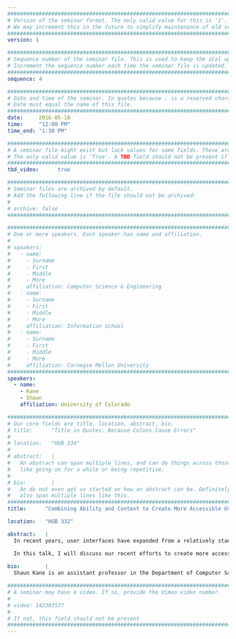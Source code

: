 ```yaml
---
################################################################################
# Version of the seminar format. The only valid value for this is '1'. 
# We may increment this in the future to simplify maintenance of old seminars.
################################################################################
version: 1

################################################################################
# Sequence number of the seminar file. This is used to keep the iCal up to date.
# Increment the sequence number each time the seminar file is updated.
################################################################################
sequence: 4

################################################################################
# Date and time of the seminar. In quotes because : is a reserved character.
# Date must equal the name of this file.
################################################################################
date:     2016-05-18
time:     "12:00 PM"
time_end: "1:30 PM"

################################################################################
# A seminar file might exist but lack values for some fields. These are 'TBD'. 
# The only valid value is 'True'. A TBD field should not be present if 'False'.
################################################################################
tbd_video:      true

################################################################################
# Seminar files are archived by default.
# Add the following line if the file should not be archived:
#
# archive: false
################################################################################

################################################################################
# One or more speakers. Each speaker has name and affiliation.
#
# speakers:
#   - name: 
#     - Surname
#     - First
#     - Middle
#     - More
#     affiliation: Computer Science & Engineering 
#   - name: 
#     - Surname
#     - First
#     - Middle
#     - More
#     affiliation: Information School 
#   - name: 
#     - Surname
#     - First
#     - Middle
#     - More
#     affiliation: Carnegie Mellon University 
################################################################################
speakers:
  - name: 
    - Kane
    - Shaun
    affiliation: University of Colorado

################################################################################
# Our core fields are title, location, abstract, bio.
# title:      "Title in Quotes: Because Colons Cause Errors"
# 
# location:   "HUB 334"
# 
# abstract:   |
#   An abstract can span multiple lines, and can do things across those lines,
#   like going on for a while or being repetitive.
# 
# bio:        |
#   An do not even get us started on how an abstract can be. Definitely can
#   also span multiple lines like this.
################################################################################
title:      "Combining Ability and Context to Create More Accessible User Interfaces"

location:   "HUB 332"

abstract:   |
  In recent years, user interfaces have expanded from a relatively standardized set of inputs and outputs (keyboards, mice, and monitors), to a broad ecosystem of device form factors with diverse input, output, and sensing methods. This diversity of interaction methods can benefit all computer users, but may be especially helpful for individuals with disabilities.

  In this talk, I will discuss our recent efforts to create more accessible computing technologies for individuals with a range of abilities, including new mobile and wearable technologies for people with vision impairments, gesture-sensitive wheelchair controls, and context-aware communication devices.
  
bio:        |
  Shaun Kane is an assistant professor in the Department of Computer Science at the University of Colorado Boulder and is currently a Visiting Researcher at Microsoft Research. Shaun has been awarded a Google Lime Scholarship, a UMBC Academic Innovation Fellowship, and an Alfred P. Sloan Fellowship. Shaun's work explores ways to make computing devices easier to use for people with disabilities, and explores a range of accessibility issues including touch screen and gesture interaction for people with vision impairments, touch interfaces for power wheelchair users, context-aware augmentative and alternative communication devices, and wearable assistive technology.

################################################################################
# A seminar may have a video. If so, provide the Vimeo video number.
#
# video: 142303577
#
# If not, this field should not be present 
################################################################################
---
```

